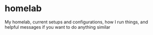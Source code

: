 # homelab
My homelab, current setups and configurations, how I run things, and helpful messages if you want to do anything similar
